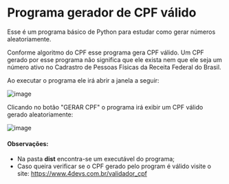 # Programa gerador de CPF válido

Esse é um programa básico de Python para estudar como gerar números aleatoriamente.

Conforme algoritmo do CPF esse programa gera CPF válido. Um CPF gerado por esse programa não significa que ele exista nem que ele seja um número ativo no Cadrastro de Pessoas Físicas da Receita Federal do Brasil.

Ao executar o programa ele irá abrir a janela a seguir:

![image](https://user-images.githubusercontent.com/98648504/233739189-66fc8edd-0a4b-4996-961c-2ceaaaff3807.png)

Clicando no botão "GERAR CPF" o programa irá exibir um CPF válido gerado aleatoriamente:

![image](https://user-images.githubusercontent.com/98648504/233739299-c52917e8-4769-491e-87a4-e0862bcd412b.png)

#### Observações:
- Na pasta **dist** encontra-se um executável do programa;
- Caso queira verificar se o CPF gerado pelo program é válido visite o site: <https://www.4devs.com.br/validador_cpf>

